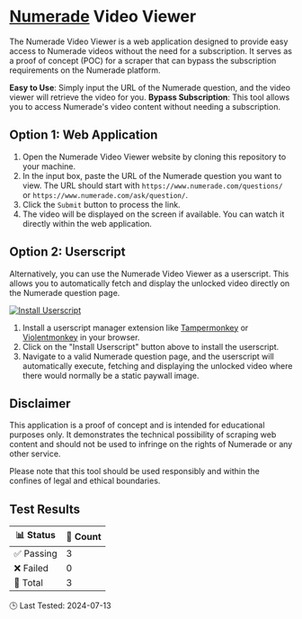 # [Numerade](https://www.numerade.com) Video Viewer

The Numerade Video Viewer is a web application designed to provide easy access to Numerade videos without the need for a subscription. It serves as a proof of concept (POC) for a scraper that can bypass the subscription requirements on the Numerade platform.

**Easy to Use**: Simply input the URL of the Numerade question, and the video viewer will retrieve the video for you.
**Bypass Subscription**: This tool allows you to access Numerade's video content without needing a subscription.

## Option 1: Web Application

1. Open the Numerade Video Viewer website by cloning this repository to your machine.
2. In the input box, paste the URL of the Numerade question you want to view. The URL should start with `https://www.numerade.com/questions/` or `https://www.numerade.com/ask/question/`.
3. Click the `Submit` button to process the link.
4. The video will be displayed on the screen if available. You can watch it directly within the web application.

## Option 2: Userscript
Alternatively, you can use the Numerade Video Viewer as a userscript. This allows you to automatically fetch and display the unlocked video directly on the Numerade question page.

[![Install Userscript](https://img.shields.io/badge/Install-Userscript-green?style=for-the-badge)](https://github.com/GooglyBlox/free-numerade-videos/raw/main/userscript/numerade-video-viewer.user.js)
1. Install a userscript manager extension like [Tampermonkey](https://chromewebstore.google.com/detail/tampermonkey/dhdgffkkebhmkfjojejmpbldmpobfkfo) or [Violentmonkey](https://chromewebstore.google.com/detail/violentmonkey/jinjaccalgkegednnccohejagnlnfdag) in your browser.
2. Click on the "Install Userscript" button above to install the userscript.
3. Navigate to a valid Numerade question page, and the userscript will automatically execute, fetching and displaying the unlocked video where there would normally be a static paywall image.

## Disclaimer

This application is a proof of concept and is intended for educational purposes only. It demonstrates the technical possibility of scraping web content and should not be used to infringe on the rights of Numerade or any other service.

Please note that this tool should be used responsibly and within the confines of legal and ethical boundaries.












## Test Results

| 📊 Status | 🔢 Count |
|-----------|----------|
| ✅ Passing | 3 |
| ❌ Failed | 0 |
| 🔬 Total | 3 |

🕒 Last Tested: 2024-07-13
